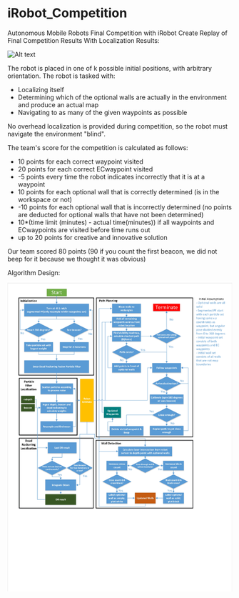 # iRobot_Competition
Autonomous Mobile Robots Final Competition with iRobot Create
Replay of Final Competition Results With Localization Results:

![Alt text](Competition_Results/Analysis/testAnimated_fixed.gif?raw=true "Title")

The robot is placed in one of k possible initial positions, with arbitrary orientation. The robot is tasked with:
- Localizing itself
- Determining which of the optional walls are actually in the environment and produce an actual map
- Navigating to as many of the given waypoints as possible

No overhead localization is provided during competition, so the robot must navigate the environment "blind". 

The team's score for the competition is calculated as follows:
- 10 points for each correct waypoint visited
- 20 points for each correct ECwaypoint visited
- -5 points every time the robot indicates incorrectly that it is at a waypoint
- 10 points for each optional wall that is correctly determined (is in the workspace or not)
- -10 points for each optional wall that is incorrectly determined (no points are deducted for optional
walls that have not been determined)
- 10*(time limit (minutes) - actual time(minutes)) if all waypoints and ECwaypoints are visited
before time runs out
- up to 20 points for creative and innovative solution

Our team scored 80 points (90 if you count the first beacon, we did not beep for it because we thought it was obvious)

Algorithm Design:

![Alt text](PDFtoJPG.me-1.jpg?raw=true "Title")
